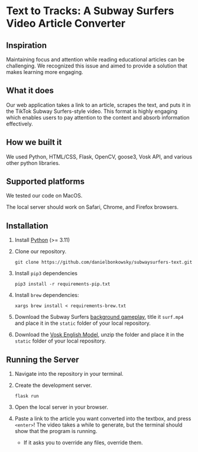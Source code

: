# Text to Tracks: A Subway Surfers Video Article Converter

## Inspiration
Maintaining focus and attention while reading educational articles can be challenging. We recognized this issue and aimed to provide a solution that makes learning more engaging.

## What it does
Our web application takes a link to an article, scrapes the text, and puts it in the TikTok Subway Surfers-style video. This format is highly engaging which enables users to pay attention to the content and absorb information effectively.

## How we built it
We used Python, HTML/CSS, Flask, OpenCV, goose3, Vosk API, and various other python libraries.

## Supported platforms

We tested our code on MacOS. 

The local server should work on Safari, Chrome, and Firefox browsers. 


## Installation

1. Install [Python](https://www.python.org/) (>= 3.11)

2. Clone our repository. 
   ```
   git clone https://github.com/danielbonkowsky/subwaysurfers-text.git
   ```

3. Install `pip3` dependencies
   ```
   pip3 install -r requirements-pip.txt
   ```

4. Install `brew` dependencies:
   ```
   xargs brew install < requirements-brew.txt
   ```

5. Download the Subway Surfers [background gameplay](https://drive.google.com/file/d/1ZyFZKIB1HiZM_XDQPRRiiAIvU4sgl10k/view?usp=drive_link), title it `surf.mp4` and place it in the `static` folder of your local repository. 

6. Download the [Vosk English Model](https://alphacephei.com/vosk/models/vosk-model-en-us-0.22.zip), unzip the folder and place it in the `static` folder of your local repository.


## Running the Server

1. Navigate into the repository in your terminal.

2. Create the development server. 
   ```
   flask run
   ```

3. Open the local server in your browser. 

4. Paste a link to the article you want converted into the textbox, and press `<enter>`! The video takes a while to generate, but the terminal should show that the program is running.
   * If it asks you to override any files, override them. 

